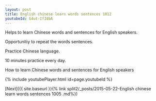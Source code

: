 ```yaml
---
layout: post
title: English chinese learn words sentences 1012 
youtubeId: G4ut-IfI8bA
---
```

 
 
Helps to learn Chinese words and sentences for English speakers.

Opportunitiy to repeat the words sentences. 

Practice Chinese language. 
 
10 minutes practice every day. 
 
How to learn Chinese words and sentences for English speakers 
 
{% include youtubePlayer.html id=page.youtubeId %}
 
 
[Next]({{ site.baseurl }}{% link  split2/_posts/2015-05-22-English chinese learn words sentences 1005 .md%})
 
